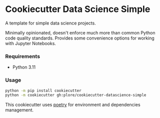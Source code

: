 # Cookiecutter Data Science Simple

A template for simple data science projects.

Minimally opinionated, doesn't enforce much more than common Python code quality standards.
Provides some convenience options for working with Jupyter Notebooks.

### Requirements
- Python 3.11
### Usage
```sh
python -m pip install cookiecutter
python -m cookiecutter gh:plore/cookiecutter-datascience-simple
```
This cookiecutter uses [poetry](https://python-poetry.org/) for environment and dependencies management.

